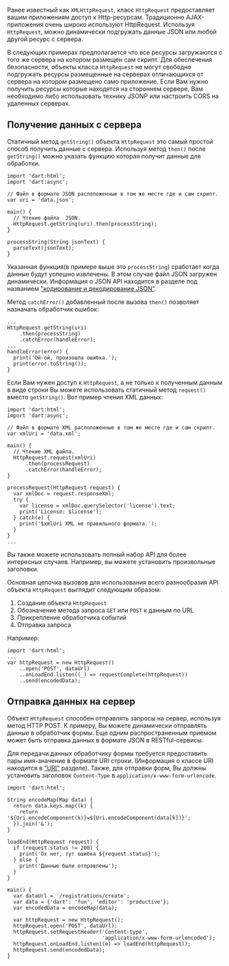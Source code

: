 <!--
title: Использование HTTP Resources с HttpRequest
date: 2014/08/10
id: 31e2b61a-191c-48a0-877c-ec123d105dda
not_ready: false
labels:
  - Label
-->

Ранее известный как `XMLHttpRequest`, класс `HttpRequest` предоставляет вашим приложениям доступ к Http-ресурсам. Традиционно AJAX-приложения очень широко используют HttpRequest. Используя `HttpRequest`, можно динамически подгружать данные JSON или любой другой ресурс с сервера.

В следующих примерах предполагается что все ресурсы загружаются с того же сервера на котором размещен сам скрипт. Для обеспечения безопасности, объекты класса `HttpRequest` не могут свободно подгружать ресурсы размещенные на серверах отличающихся от сервера на котором размещено само приложение. Если Вам нужно получить ресурсы которые находятся на стороннем сервере, Вам необходимо либо использовать технику JSONP или настроить CORS на удаленных серверах.

Получение данных с сервера
--------------------------

Статичный метод `getString()` объекта `HttpRequest` это самый простой способ получить данные с сервера. Используя метод `then()` после `getString()` можно указать функцию которая получит данные для обработки.

```language-dart
import 'dart:html';
import 'dart:async';

// Файл в формате JSON расположенные в том же месте где и сам скрипт.
var uri = 'data.json';

main() {
  // Чтение файла  JSON.
  HttpRequest.getString(uri).then(processString);
}

processString(String jsonText) {
  parseText(jsonText);
}
```

Указанная функция(в примере выше это `processString`) сработает когда данные будут успешно извлечены. В этом случае файл JSON загружен динамически. Информация о JSON API находится в разделе под названием ["кодирование и декодирование JSON"](https://www.dartlang.org/docs/dart-up-and-running/contents/ch03.html#ch03-json).

Метод `catchError()` добавленный после вызова `then()` позволяет назначать обработчик ошибок:

```language-dart
...
HttpRequest.getString(uri)
    .then(processString)
    .catchError(handleError);
...
handleError(error) {
  print('Ой-ой, произошла ошибка.');
  print(error.toString());
}
```

Если Вам нужен доступ к `HttpRequest`, а не только к полученным данным в виде строки Вы можете использовать статичный метод `request()` вместо `getString()`. Вот пример чтения XML данных:

```language-dart
import 'dart:html';
import 'dart:async';

// Файл в формате XML расположенные в том же месте где и сам скрипт.
var xmlUri = 'data.xml';

main() {
  // Чтение XML файла.
  HttpRequest.request(xmlUri)
      .then(processRequest)
      .catchError(handleError);
}

processRequest(HttpRequest request) {
  var xmlDoc = request.responseXml;
  try {
    var license = xmlDoc.querySelector('license').text;
    print('License: $license');
  } catch(e) {
    print('$xmlUri XML не правильного формата.');
  }
}
...
```

Вы также можете использовать полный набор API для более интересных случаев. Например, вы можете установить произвольные заголовки.

Основная цепочка вызовов для использования всего разнообразия API объекта `HttpRequest` выглядит следующим образом:

1.	Создание объекта `HttpRequest`
2.	Обозначение метода запроса `GET` или `POST` к данным по URL
3.	Прикрепление обработчика событий
4.	Отправка запроса

Например:

```language-dart
import 'dart:html';
...
var httpRequest = new HttpRequest()
    ..open('POST', dataUrl)
    ..onLoadEnd.listen((_) => requestComplete(httpRequest))
    ..send(encodedData);
```

Отправка данных на сервер
-------------------------

Объект `HttpRequest` способен отправлять запросы на сервер, используя метод HTTP POST. К примеру, Вы можете динамически отправлять данные в обработчик формы. Еще одним распространенным приемом может быть отправка данных в формате JSON в RESTful-сервисы.

Для передачи данных обработчику формы требуется предоставить пары имя-значение в формате URI строки. (Информация о классе URI находится в ["URI"](http://rudart.in/up-and-running/152/) разделе). Также, для отправки форм, Вы должны установить заголовок `Content-Type` в `application/x-www-form-urlencode`.

```language-dart
import 'dart:html';

String encodeMap(Map data) {
  return data.keys.map((k) {
    return '${Uri.encodeComponent(k)}=${Uri.encodeComponent(data[k])}';
  }).join('&');
}

loadEnd(HttpRequest request) {
  if (request.status != 200) {
    print('Ох нет, тут ошибка ${request.status}');
  } else {
    print('Данные были отправлены');
  }
}

main() {
  var dataUrl = '/registrations/create';
  var data = {'dart': 'fun', 'editor': 'productive'};
  var encodedData = encodeMap(data);

  var httpRequest = new HttpRequest();
  httpRequest.open('POST', dataUrl);
  httpRequest.setRequestHeader('Content-type',
                               'application/x-www-form-urlencoded');
  httpRequest.onLoadEnd.listen((e) => loadEnd(httpRequest));
  httpRequest.send(encodedData);
}
```
